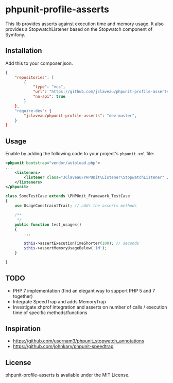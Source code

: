 # phpunit-profile-asserts

This lib provides asserts against execution time and memory usage.
It also provides a StopwatchListener based on the Stopwatch component of Symfony.


## Installation

Add this to your composer.json.

```json
{
    "repositories": [
        {
            "type": "vcs",
            "url": "https://github.com/jclaveau/phpunit-profile-asserts",
            "no-api": true
        }
    },
    "require-dev": {
        "jclaveau/phpunit-profile-asserts": "dev-master",
    }
}
```


## Usage

Enable by adding the following code to your project's `phpunit.xml` file:

```xml
<phpunit bootstrap="vendor/autoload.php">
...
    <listeners>
        <listener class="JClaveau\PHPUnit\Listener\StopwatchListener" />
    </listeners>
</phpunit>
```

```php
class SomeTestCase extends \PHPUnit_Framework_TestCase
{
    use UsageConstraintTrait; // adds the asserts methods

    /**
     */
    public function test_usages()
    {
        ...

        $this->assertExecutionTimeShorter(100); // seconds
        $this->assertMemoryUsageBelow('1M');
    }

}
```

## TODO

+ PHP 7 implementation (find an elegant way to support PHP 5 and 7 together)
+ Integrate SpeedTrap and adds MemoryTrap
+ Investigate xhprof integration and asserts on number of calls / execution time of specific methods/functions

## Inspiration

+ https://github.com/usernam3/phpunit_stopwatch_annotations
+ https://github.com/johnkary/phpunit-speedtrap


## License

phpunit-profile-asserts is available under the MIT License.
